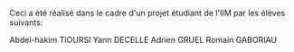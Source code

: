 Ceci a été réalisé dans le cadre d'un projet étudiant de l'IIM par les élèves suivants: 

Abdel-hakim TIOURSI 
Yann DECELLE
Adrien GRUEL
Romain GABORIAU